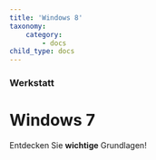 ```yaml
---
title: 'Windows 8'
taxonomy:
    category:
        - docs
child_type: docs
---
```


### Werkstatt

# Windows 7

Entdecken Sie **wichtige** Grundlagen!

